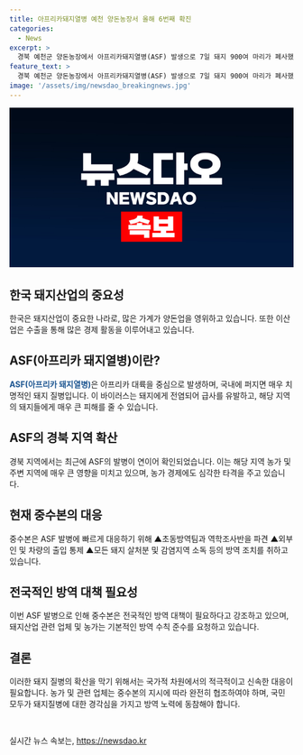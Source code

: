 ```yaml
---
title: 아프리카돼지열병 예천 양돈농장서 올해 6번째 확진
categories:
  - News
excerpt: >
  경북 예천군 양돈농장에서 아프리카돼지열병(ASF) 발생으로 7일 돼지 900여 마리가 폐사했다. 중수본은 예방을 위해 방역에 총력을 기울이고, 인근 지역에 이동중지 명령을 내리며 신속한 살처분과 소독을 촉구했다. 이로써 올해 6번째 ASF 발병으로 경북에서는 네 번째 사례가 확인됐다. 사료공장 종사자와 차량에 대해 이동중지 명령을 내리며 확산 방지에 힘을 쏟고 있다.
feature_text: >
  경북 예천군 양돈농장에서 아프리카돼지열병(ASF) 발생으로 7일 돼지 900여 마리가 폐사했다. 중수본은 예방을 위해 방역에 총력을 기울이고, 인근 지역에 이동중지 명령을 내리며 신속한 살처분과 소독을 촉구했다. 이로써 올해 6번째 ASF 발병으로 경북에서는 네 번째 사례가 확인됐다. 사료공장 종사자와 차량에 대해 이동중지 명령을 내리며 확산 방지에 힘을 쏟고 있다.
image: '/assets/img/newsdao_breakingnews.jpg'
---
```


<p><img src="/assets/img/newsdao_breakingnews.jpg" alt="bookingtag 속보" /></p>

<h2 data-ke-size="size26">한국 돼지산업의 중요성</h2>

<p>한국은 돼지산업이 중요한 나라로, 많은 가계가 양돈업을 영위하고 있습니다. 또한 이산업은 수출을 통해 많은 경제 활동을 이루어내고 있습니다.</p>

<h2 data-ke-size="size26">ASF(아프리카 돼지열병)이란?</h2>

<p><b><span style="color: #1a5490;">ASF(아프리카 돼지열병)</span></b>은 아프리카 대륙을 중심으로 발생하며, 국내에 퍼지면 매우 치명적인 돼지 질병입니다. 이 바이러스는 돼지에게 전염되어 급사를 유발하고, 해당 지역의 돼지들에게 매우 큰 피해를 줄 수 있습니다.</p>

<h2 data-ke-size="size26">ASF의 경북 지역 확산</h2>

<p>경북 지역에서는 최근에 ASF의 발병이 연이어 확인되었습니다. 이는 해당 지역 농가 및 주변 지역에 매우 큰 영향을 미치고 있으며, 농가 경제에도 심각한 타격을 주고 있습니다.</p>

<h2 data-ke-size="size26">현재 중수본의 대응</h2>

<p>중수본은 ASF 발병에 빠르게 대응하기 위해 ▲초동방역팀과 역학조사반을 파견 ▲외부인 및 차량의 출입 통제 ▲모든 돼지 살처분 및 감염지역 소독 등의 방역 조치를 취하고 있습니다.</p>

<h2 data-ke-size="size26">전국적인 방역 대책 필요성</h2>

<p>이번 ASF 발병으로 인해 중수본은 전국적인 방역 대책이 필요하다고 강조하고 있으며, 돼지산업 관련 업체 및 농가는 기본적인 방역 수칙 준수를 요청하고 있습니다.</p>

<h2 data-ke-size="size26">결론</h2>

<p>이러한 돼지 질병의 확산을 막기 위해서는 국가적 차원에서의 적극적이고 신속한 대응이 필요합니다. 농가 및 관련 업체는 중수본의 지시에 따라 완전히 협조하여야 하며, 국민 모두가 돼지질병에 대한 경각심을 가지고 방역 노력에 동참해야 합니다. </p>

<p data-ke-size="size16">&nbsp;</p>
실시간 뉴스 속보는, <a href="https://newsdao.kr" rel="dofollow">https://newsdao.kr</a>


